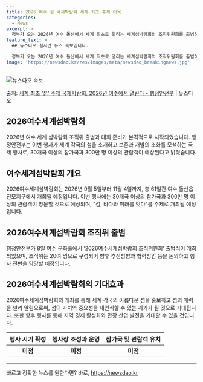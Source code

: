 ```yaml
---
title: 2026 여수 섬 국제박람회 세계 최초 주제 이목
categories:
  - News
excerpt: >
  정부가 오는 2026년 여수 돌산에서 세계 최초로 열리는 세계섬박람회의 조직위원회를 출범하고 본격적인 대회 …
feature_text: >
  ## 뉴스다오 실시간 뉴스 속보입니다.

  정부가 오는 2026년 여수 돌산에서 세계 최초로 열리는 세계섬박람회의 조직위원회를 출범하고 본격적인 대회 …
image: 'https://newsdao.kr/res/images/meta/newsdao_breakingnews.jpg'
---
```


![뉴스다오 속보](https://newsdao.kr/res/images/meta/newsdao_breakingnews.jpg)

<p>출처: <a href="https://newsdao.kr/2754" rel="dofollow">세계 최초 ‘섬’ 주제 국제박람회, 2026년 여수에서 열린다 - 행정안전부</a> | 뉴스다오</p>

<h2 data-ke-size="size26">2026여수세계섬박람회</h2>
<p data-ke-size="size16">2026년 여수 세계 섬박람회 조직위 출범과 대회 준비가 본격적으로 시작되었습니다. 행정안전부는 이번 행사가 세계 각국의 섬을 소개하고 보존과 개발의 조화를 모색하는 국제 행사로, 30개국 이상의 참가국과 300만 명 이상의 관람객이 예상된다고 밝혔습니다.</p>

<h2 data-ke-size="size24">여수세계섬박람회 개요</h2>
<p data-ke-size="size16">2026여수세계섬박람회는 2026년 9월 5일부터 11월 4일까지, 총 61일간 여수 돌산읍 진모지구에서 개최될 예정입니다. 이번 행사에는 30개국 이상의 참가국과 300만 명 이상의 관람객이 방문할 것으로 예상되며, "섬, 바다와 미래를 잇다"를 주제로 개최될 예정입니다.</p>

<h2 data-ke-size="size24">2026여수세계섬박람회 조직위 출범</h2>
<p data-ke-size="size16">행정안전부가 8일 여수 문화홀에서 ‘2026여수세계섬박람회 조직위원회’ 출범식이 개최되었으며, 조직위는 20여 명으로 구성되어 향후 추진방향과 협력방안 등을 논의하고 행사 전반을 담당할 예정입니다.</p>

<h2 data-ke-size="size24">2026여수세계섬박람회의 기대효과</h2>
<p data-ke-size="size16">2026여수세계섬박람회의 개최를 통해 세계 각국의 아름다운 섬을 홍보하고 섬의 매력을 널리 알림으로써, 섬의 가치와 중요성을 재인식할 수 있는 계기가 될 것으로 기대됩니다. 또한 향후 행사를 통해 지역 경제 활성화와 관광 산업 발전을 기대할 수 있을 것입니다.</p>

<table>
	<thead>
		<tr>
			<th scope="col"><b>행사 시기 확정</b></th>
			<th scope="col"><b>행사장 조성과 운영</b></th>
			<th scope="col"><b>참가국 및 관람객 유치</b></th>
		</tr>
	</thead>
	<tbody>
		<tr>
			<td style="text-align: center; height: 17px;"><b>미정</b></td>
			<td style="text-align: center; height: 17px;"><b>미정</b></td>
			<td style="text-align: center; height: 17px;"><b>미정</b></td>
		</tr>
	</tbody>
</table>

<hr></hr> 

빠르고 정확한 뉴스를 원한다면? 바로, <a href="https://newsdao.kr" rel="dofollow">https://newsdao.kr</a>


    
